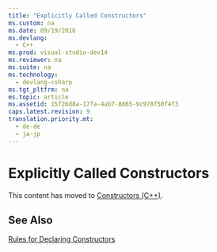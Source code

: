 ```yaml
---
title: "Explicitly Called Constructors"
ms.custom: na
ms.date: 09/19/2016
ms.devlang: 
  - C++
ms.prod: visual-studio-dev14
ms.reviewer: na
ms.suite: na
ms.technology: 
  - devlang-csharp
ms.tgt_pltfrm: na
ms.topic: article
ms.assetid: 15f26d8a-17fa-4ab7-8865-9c978f50f4f3
caps.latest.revision: 9
translation.priority.mt: 
  - de-de
  - ja-jp
---
```

# Explicitly Called Constructors
This content has moved to [Constructors (C++)](../vs140/Constructors--C---.md).  
  
## See Also  
 [Rules for Declaring Constructors](../vs140/Rules-for-Declaring-Constructors.md)